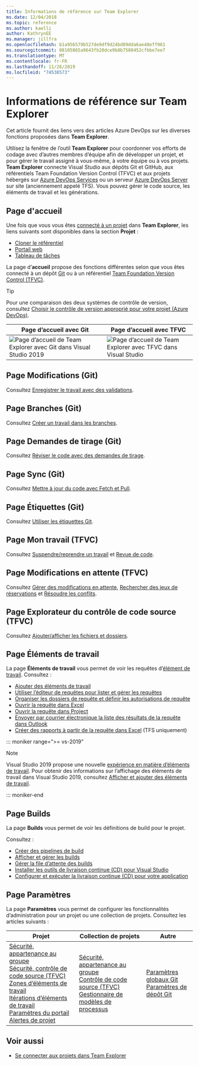 ```yaml
---
title: Informations de référence sur Team Explorer
ms.date: 12/04/2018
ms.topic: reference
ms.author: kaelli
author: KathrynEE
ms.manager: jillfra
ms.openlocfilehash: b1a956579b527de9df9d24bd09dda6ae48eff961
ms.sourcegitcommit: 08105865a9643fb20dce9b8b7580452cfbbe7ee7
ms.translationtype: MT
ms.contentlocale: fr-FR
ms.lasthandoff: 11/26/2019
ms.locfileid: "74538573"
---
```

# <a name="team-explorer-reference"></a>Informations de référence sur Team Explorer

Cet article fournit des liens vers des articles Azure DevOps sur les diverses fonctions proposées dans **Team Explorer**.

Utilisez la fenêtre de l’outil **Team Explorer** pour coordonner vos efforts de codage avec d’autres membres d’équipe afin de développer un projet, et pour gérer le travail assigné à vous-même, à votre équipe ou à vos projets. **Team Explorer** connecte Visual Studio aux dépôts Git et GitHub, aux référentiels Team Foundation Version Control (TFVC) et aux projets hébergés sur [Azure DevOps Services](/azure/devops/user-guide/what-is-azure-devops-services) ou un serveur [Azure DevOps Server](/azure/devops/index-all) sur site (anciennement appelé TFS). Vous pouvez gérer le code source, les éléments de travail et les générations.

## <a name="home-page"></a>Page d'accueil

Une fois que vous vous êtes [connecté à un projet](../connect-team-project.md) dans **Team Explorer**, les liens suivants sont disponibles dans la section **Projet** :

- [Cloner le référentiel](/azure/devops/repos/git/clone)
- [Portail web](/azure/devops/project/navigation/index)
- [Tableau de tâches](/azure/devops/boards/sprints/task-board)

La page d’**accueil** propose des fonctions différentes selon que vous êtes connecté à un dépôt [Git](/azure/devops/repos/git/gitquickstart?view=vsts&tabs=visual-studio) ou à un référentiel [Team Foundation Version Control (TFVC)](/azure/devops/repos/tfvc/overview).

> [!TIP]
> Pour une comparaison des deux systèmes de contrôle de version, consultez [Choisir le contrôle de version approprié pour votre projet (Azure DevOps)](/azure/devops/repos/tfvc/comparison-git-tfvc).

| Page d’**accueil** avec Git | Page d’**accueil** avec TFVC |
| - | - |
| ![Page d’accueil de Team Explorer avec Git dans Visual Studio 2019](media/team-explorer-reference/team-explorer-git.png) | ![Page d’accueil de Team Explorer avec TFVC dans Visual Studio](media/team-explorer-reference/team-explorer-tfvc.png) |

## <a name="changes-page-git"></a>Page Modifications (Git)

Consultez [Enregistrer le travail avec des validations](/azure/devops/repos/git/commits).

## <a name="branches-page-git"></a>Page Branches (Git)

Consultez [Créer un travail dans les branches](/azure/devops/repos/git/branches).

## <a name="pull-requests-page-git"></a>Page Demandes de tirage (Git)

Consultez [Réviser le code avec des demandes de tirage](/azure/devops/repos/git/pullrequest).

## <a name="sync-page-git"></a>Page Sync (Git)

Consultez [Mettre à jour du code avec Fetch et Pull](/azure/devops/repos/git/pulling).

## <a name="tags-page-git"></a>Page Étiquettes (Git)

Consultez [Utiliser les étiquettes Git](/azure/devops/repos/git/git-tags).

## <a name="my-work-page-tfvc"></a>Page Mon travail (TFVC)

Consultez [Suspendre/reprendre un travail](/azure/devops/repos/tfvc/suspend-your-work-manage-your-shelvesets) et [Revue de code](/azure/devops/repos/tfvc/day-life-alm-developer-suspend-work-fix-bug-conduct-code-review).

## <a name="pending-changes-page-tfvc"></a>Page Modifications en attente (TFVC)

Consultez [Gérer des modifications en attente](/azure/devops/repos/tfvc/develop-code-manage-pending-changes), [Rechercher des jeux de réservations](/azure/devops/repos/tfvc/suspend-your-work-manage-your-shelvesets) et [Résoudre les conflits](/azure/devops/repos/tfvc/resolve-team-foundation-version-control-conflicts).

## <a name="source-control-explorer-page-tfvc"></a>Page Explorateur du contrôle de code source (TFVC)

Consultez [Ajouter/afficher les fichiers et dossiers](/azure/devops/repos/tfvc/add-files-server).

## <a name="work-items-page"></a>Page Éléments de travail

La page **Éléments de travail** vous permet de voir les requêtes d’[élément de travail](/azure/devops/boards/work-items/about-work-items). Consultez :

- [Ajouter des éléments de travail](/azure/devops/boards/backlogs/add-work-items)
- [Utiliser l’éditeur de requêtes pour lister et gérer les requêtes](/azure/devops/boards/queries/using-queries)
- [Organiser les dossiers de requête et définir les autorisations de requête](/azure/devops/boards/queries/set-query-permissions)
- [Ouvrir la requête dans Excel](/azure/devops/boards/backlogs/office/bulk-add-modify-work-items-excel)
- [Ouvrir la requête dans Project](/azure/devops/boards/backlogs/office/create-your-backlog-tasks-using-project)
- [Envoyer par courrier électronique la liste des résultats de la requête dans Outlook](/azure/devops/boards/queries/share-plans)
- [Créer des rapports à partir de la requête dans Excel](/azure/devops/report/excel/create-status-and-trend-excel-reports) (TFS uniquement)

::: moniker range=">= vs-2019"

> [!NOTE]
> Visual Studio 2019 propose une nouvelle [expérience en matière d’éléments de travail](/azure/devops/boards/work-items/set-work-item-experience-vs). Pour obtenir des informations sur l’affichage des éléments de travail dans Visual Studio 2019, consultez [Afficher et ajouter des éléments de travail](/azure/devops/boards/work-items/view-add-work-items).

::: moniker-end

## <a name="builds-page"></a>Page Builds

La page **Builds** vous permet de voir les définitions de build pour le projet.

Consultez :

- [Créer des pipelines de build](/azure/devops/pipelines/tasks/index)
- [Afficher et gérer les builds](/azure/devops/pipelines/overview)
- [Gérer la file d’attente des builds](/azure/devops/pipelines/agents/pools-queues)
- [Installer les outils de livraison continue (CD) pour Visual Studio](/azure/devops/pipelines/apps/cd/azure/aspnet-core-to-acr#install-continuous-delivery-cd-tools-for-visual-studio-2017)
- [Configurer et exécuter la livraison continue (CD) pour votre application](/azure/devops/pipelines/apps/cd/azure/aspnet-core-to-acr#configure-and-execute-continuous-delivery-cd-for-your-app)

## <a name="settings-page"></a>Page Paramètres

La page **Paramètres** vous permet de configurer les fonctionnalités d’administration pour un projet ou une collection de projets. Consultez les articles suivants :

| Projet | Collection de projets | Autre |
| - | - | - |
| [Sécurité, appartenance au groupe](/azure/devops/organizations/security/set-project-collection-level-permissions)<br/>[Sécurité, contrôle de code source (TFVC)](/azure/devops/organizations/security/set-git-tfvc-repository-permissions)<br/>[Zones d’éléments de travail](/azure/devops/organizations/settings/set-area-paths)<br/>[Itérations d’éléments de travail](/azure/devops/organizations/settings/set-iteration-paths-sprints)<br/>[Paramètres du portail](/azure/devops/report/sharepoint-dashboards/configure-or-add-a-project-portal)<br/>[Alertes de projet](/azure/devops/notifications/howto-manage-team-notifications) | [Sécurité, appartenance au groupe](/azure/devops/organizations/security/set-project-collection-level-permissions)<br/>[Contrôle de code source (TFVC)](/azure/devops/repos/tfvc/decide-between-using-local-server-workspace)<br/>[Gestionnaire de modèles de processus](/azure/devops/boards/work-items/guidance/manage-process-templates) | [Paramètres globaux Git](/azure/devops/repos/git/git-config)<br/>[Paramètres de dépôt Git](/azure/devops/repos/git/git-config) |

## <a name="see-also"></a>Voir aussi

- [Se connecter aux projets dans Team Explorer](../../ide/connect-team-project.md)